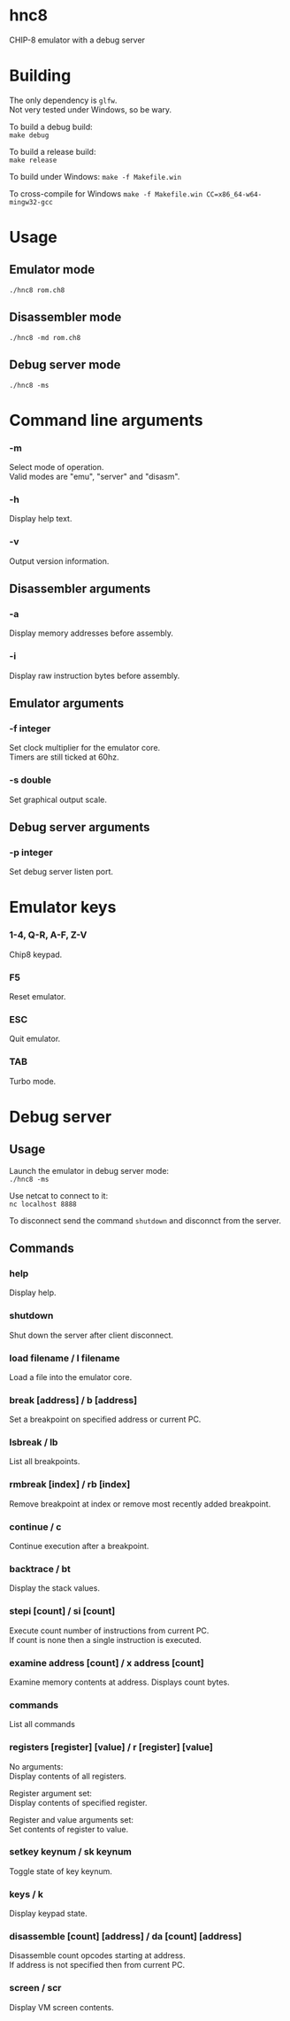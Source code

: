 # hnc8
CHIP-8 emulator with a debug server

# Building

The only dependency is `glfw`.  
Not very tested under Windows, so be wary.  

To build a debug build:  
`make debug`

To build a release build:  
`make release`

To build under Windows:
`make -f Makefile.win`

To cross-compile for Windows
`make -f Makefile.win CC=x86_64-w64-mingw32-gcc`

# Usage

## Emulator mode

`./hnc8 rom.ch8`  

## Disassembler mode

`./hnc8 -md rom.ch8`  

## Debug server mode

`./hnc8 -ms`

# Command line arguments

### -m
Select mode of operation.  
Valid modes are "emu", "server" and "disasm".  

### -h
Display help text.  

### -v
Output version information.  

## Disassembler arguments

### -a
Display memory addresses before assembly.  

### -i
Display raw instruction bytes before assembly.  

## Emulator arguments

### -f integer
Set clock multiplier for the emulator core.  
Timers are still ticked at 60hz.  

### -s double
Set graphical output scale.

## Debug server arguments

### -p integer
Set debug server listen port.

# Emulator keys

### 1-4, Q-R, A-F, Z-V
Chip8 keypad.  

### F5 
Reset emulator.  

### ESC
Quit emulator.  

### TAB
Turbo mode.  

# Debug server

## Usage

Launch the emulator in debug server mode:  
`./hnc8 -ms`

Use netcat to connect to it:  
`nc localhost 8888`

To disconnect send the command `shutdown` and disconnct from the server.

## Commands

### help

Display help.

### shutdown

Shut down the server after client disconnect.

### load filename / l filename

Load a file into the emulator core.

### break [address] / b [address]

Set a breakpoint on specified address or current PC.

### lsbreak / lb

List all breakpoints.

### rmbreak [index] / rb [index]

Remove breakpoint at index or remove most recently added breakpoint.

### continue / c

Continue execution after a breakpoint.

### backtrace / bt

Display the stack values.

### stepi [count] / si [count]

Execute count number of instructions from current PC.  
If count is none then a single instruction is executed.

### examine address [count] / x address [count]

Examine memory contents at address. Displays count bytes.

### commands

List all commands

### registers [register] [value] / r [register] [value]

No arguments:  
Display contents of all registers.

Register argument set:  
Display contents of specified register.

Register and value arguments set:  
Set contents of register to value.

### setkey keynum / sk keynum

Toggle state of key keynum.

### keys / k

Display keypad state.

### disassemble [count] [address] / da [count] [address]

Disassemble count opcodes starting at address.  
If address is not specified then from current PC.

### screen / scr

Display VM screen contents.
